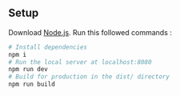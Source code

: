 ## Setup

Download [Node.js](https://nodejs.org/en/download/).
Run this followed commands :

```bash
# Install dependencies
npm i
# Run the local server at localhost:8080
npm run dev
# Build for production in the dist/ directory
npm run build
```
